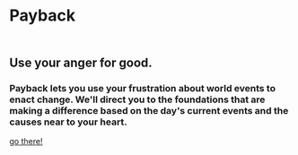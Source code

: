 <h1>Payback</h1>
<h2></br>Use your anger for good.</h2>


<h3>Payback lets you use your frustration about world events to enact change. We'll direct you to the foundations that are making a difference based on the day's current events and the causes near to your heart.</h3>

<a href="http://jacksonwheelers.space:8888">go there!</a>
